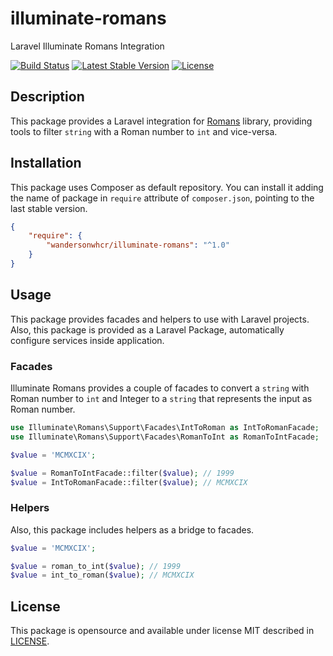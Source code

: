 # illuminate-romans

Laravel Illuminate Romans Integration

[![Build Status](https://travis-ci.org/wandersonwhcr/illuminate-romans.svg?branch=master)](https://travis-ci.org/wandersonwhcr/illuminate-romans)
[![Latest Stable Version](https://poser.pugx.org/wandersonwhcr/illuminate-romans/v/stable?format=flat)](https://packagist.org/packages/wandersonwhcr/illuminate-romans)
[![License](https://poser.pugx.org/wandersonwhcr/illuminate-romans/license?format=flat)](https://packagist.org/packages/wandersonwhcr/illuminate-romans)

## Description

This package provides a Laravel integration for
[Romans](https://github.com/wandersonwhcr/romans) library, providing tools to
filter `string` with a Roman number to `int` and vice-versa.

## Installation

This package uses Composer as default repository. You can install it adding the
name of package in `require` attribute of `composer.json`, pointing to the last
stable version.

```json
{
    "require": {
        "wandersonwhcr/illuminate-romans": "^1.0"
    }
}
```

## Usage

This package provides facades and helpers to use with Laravel projects. Also,
this package is provided as a Laravel Package, automatically configure services
inside application.

### Facades

Illuminate Romans provides a couple of facades to convert a `string` with Roman
number to `int` and Integer to a `string` that represents the input as Roman
number.

```php
use Illuminate\Romans\Support\Facades\IntToRoman as IntToRomanFacade;
use Illuminate\Romans\Support\Facades\RomanToInt as RomanToIntFacade;

$value = 'MCMXCIX';

$value = RomanToIntFacade::filter($value); // 1999
$value = IntToRomanFacade::filter($value); // MCMXCIX
```

### Helpers

Also, this package includes helpers as a bridge to facades.

```php
$value = 'MCMXCIX';

$value = roman_to_int($value); // 1999
$value = int_to_roman($value); // MCMXCIX
```

## License

This package is opensource and available under license MIT described in
[LICENSE](https://github.com/wandersonwhcr/laravel-romans/blob/master/LICENSE).

